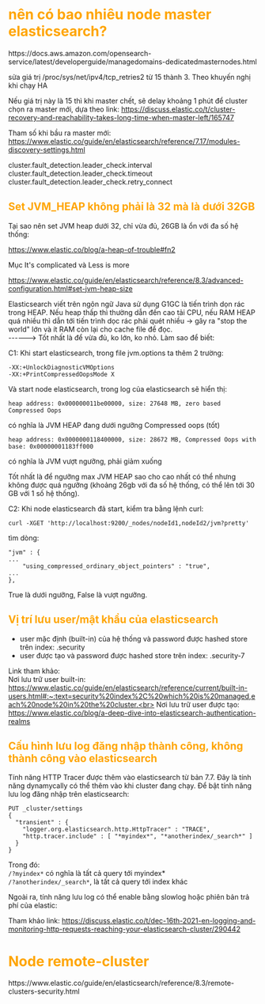 <h1 style="color:orange">nên có bao nhiêu node master elasticsearch?</h1>
https://docs.aws.amazon.com/opensearch-service/latest/developerguide/managedomains-dedicatedmasternodes.html


sửa giá trị /proc/sys/net/ipv4/tcp_retries2 từ 15 thành 3. Theo khuyến nghị khi chạy HA

Nếu giá trị này là 15 thì khi master chết, sẽ delay khoảng 1 phút để cluster chọn ra master mới, dựa theo link: https://discuss.elastic.co/t/cluster-recovery-and-reachability-takes-long-time-when-master-left/165747

Tham số khi bầu ra master mới: https://www.elastic.co/guide/en/elasticsearch/reference/7.17/modules-discovery-settings.html

cluster.fault_detection.leader_check.interval<br>
cluster.fault_detection.leader_check.timeout<br>
cluster.fault_detection.leader_check.retry_connect<br>

<h2 style="color:orange">Set JVM_HEAP không phải là 32 mà là dưới 32GB</h2>
Tại sao nên set JVM heap dưới 32, chỉ vừa đủ, 26GB là ổn với đa số hệ thống:

https://www.elastic.co/blog/a-heap-of-trouble#fn2

 Mục It's complicated và Less is more

 https://www.elastic.co/guide/en/elasticsearch/reference/8.3/advanced-configuration.html#set-jvm-heap-size

 Elasticsearch viết trên ngôn ngữ Java sử dụng G1GC là tiến trình dọn rác trong HEAP. Nếu heap thấp thì thường dẫn đến cao tải CPU, nếu RAM HEAP quá nhiều thì dẫn tới tiến trình dọc rác phải quét nhiều -> gây ra "stop the world" lớn và ít RAM còn lại cho cache file để đọc.<br>
 ------> Tốt nhất là để vừa đủ, ko lớn, ko nhỏ. Làm sao để biết:

 C1: Khi start elasticsearch, trong file jvm.options ta thêm 2 trường:

    -XX:+UnlockDiagnosticVMOptions
    -XX:+PrintCompressedOopsMode X
Và start node elasticsearch, trong log của elasticsearch sẽ hiển thị:

    heap address: 0x000000011be00000, size: 27648 MB, zero based Compressed Oops
có nghĩa là JVM HEAP đang dưới ngưỡng Compressed oops (tốt)
    
    heap address: 0x0000000118400000, size: 28672 MB, Compressed Oops with base: 0x00000001183ff000
có nghĩa là JVM vượt ngưỡng, phải giảm xuống

Tốt nhất là để ngưỡng max JVM HEAP sao cho cao nhất có thể nhưng không được quá ngưỡng (khoảng 26gb với đa số hệ thống, có thể lên tới 30 GB với 1 số hệ thống).

C2: Khi node elasticsearch đã start, kiểm tra bằng lệnh curl: 

    curl -XGET 'http://localhost:9200/_nodes/nodeId1,nodeId2/jvm?pretty'
tìm dòng:

    "jvm" : {
    ...
        "using_compressed_ordinary_object_pointers" : "true",
    ...
    },
True là dưới ngưỡng, False là vượt ngưỡng.
<h2 style="color:orange">Vị trí lưu user/mật khẩu của elasticsearch</h2>

- user mặc định (built-in) của hệ thống và password được hashed store trên index: .security
- user được tạo và password được hashed store trên index: .security-7

Link tham khảo: <br>
Nơi lưu trữ user built-in: https://www.elastic.co/guide/en/elasticsearch/reference/current/built-in-users.html#:~:text=security%20index%2C%20which%20is%20managed,each%20node%20in%20the%20cluster.<br>
Nơi lưu trữ user được tạo: https://www.elastic.co/blog/a-deep-dive-into-elasticsearch-authentication-realms
<h2 style="color:orange">Cấu hình lưu log đăng nhập thành công, không thành công vào elasticsearch</h2>
Tính năng HTTP Tracer được thêm vào elasticsearch từ bản 7.7. Đây là tính năng dynamycally có thể thêm vào khi cluster đang chạy. Để bật tính năng lưu log đăng nhập trên elasticsearch:

    PUT _cluster/settings
    {
      "transient" : {
        "logger.org.elasticsearch.http.HttpTracer" : "TRACE",
        "http.tracer.include" : [ "*myindex*", "*anotherindex/_search*" ]
      }
    }
Trong đó: <br>
`/?myindex*` có nghĩa là tất cả query tới myindex*<br>
`/?anotherindex/_search*`, là tất cả query tới index khác

Ngoài ra, tính năng lưu log có thể enable bằng slowlog hoặc phiên bản trả phí của elastic:

Tham khảo link: https://discuss.elastic.co/t/dec-16th-2021-en-logging-and-monitoring-http-requests-reaching-your-elasticsearch-cluster/290442

<h1 style="color:orange">Node remote-cluster</h1>
https://www.elastic.co/guide/en/elasticsearch/reference/8.3/remote-clusters-security.html